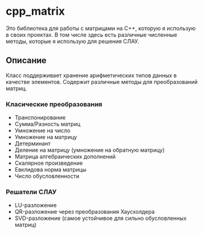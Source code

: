 # cpp_matrix
Это библиотека для работы с матрицами на C++, которую я использую в своих проектах. В том числе здесь есть различные численные методы, которые я использую для решения СЛАУ.
## Описание
Класс поддерживает хранение арифметических типов данных в качестве элементов. Содержит различные методы для преобразований матриц.
### Класические преобразования
 * Транспонирование
 * Сумма/Разность матриц
 * Умножение на число
 * Умножение на матрицу
 * Детерминант
 * Деление на матрицу (умножение на обратную матрицу)
 * Матрица алгебраических дополнений
 * Скалярное произведение
 * Евклидова норма матрицы
 * Число обусловленности
### Решатели СЛАУ
  * LU-разложение
  * QR-разложение через преобразования Хаусхолдера
  * SVD-разложение (самое устойчивое для сильно обусловленных матриц)